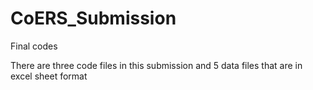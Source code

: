 # CoERS_Submission
Final codes 

There are three code files in this submission and 5 data files that are in excel sheet format
